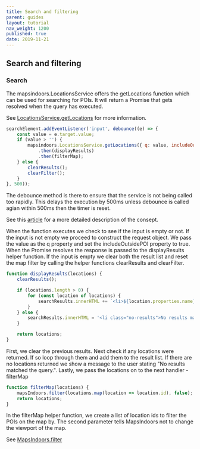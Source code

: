 ```yaml
---
title: Search and filtering
parent: guides
layout: tutorial
nav_weight: 1200
published: true
date: 2019-11-21
---
```


## Search and filtering
<script async src="https://jsfiddle.net/mapspeople/k2jynm47/embed/html,result/"></script>


### Search
The mapsindoors.LocationsService offers the getLocations function which can be used for searching for POIs. 
It will return a Promise that gets resolved when the query has executed. 

See [LocationsService.getLocations](https://app.mapsindoors.com/mapsindoors/js/sdk/latest/docs/LocationsService.html#getLocations) for more information.

```javascript
searchElement.addEventListener('input', debounce((e) => {
    const value = e.target.value;
    if (value > '') {
        mapsindoors.LocationsService.getLocations({ q: value, includeOutsidePOI: true })
            .then(displayResults)
            .then(filterMap);
    } else {
        clearResults();
        clearFilter();
    }
}, 500));
```

The debounce method is there to ensure that the service is not being called too rapidly.
This delays the execution by 500ms unless debounce is called agian within 500ms then the timer is reset.

See this [article](https://medium.com/@jamischarles/what-is-debouncing-2505c0648ff1) for a more detailed description of the consept.

When the function executes we check to see if the input is empty or not. If the input is not empty we proceed to construct the request object.
We pass the value as the q property and set the includeOutsidePOI property to true. When the Promise resolves the response is passed to the displayResults helper function.
If the input is empty we clear both the result list and reset the map filter by calling the helper functions clearResults and clearFilter.

```javascript
function displayResults(locations) {
    clearResults();

    if (locations.length > 0) {
        for (const location of locations) {
            searchResults.innerHTML += `<li>${location.properties.name}</li>`;
        }
    } else {
        searchResults.innerHTML = '<li class="no-results">No results matched the query.</li>';
    }

    return locations;
}
```

First, we clear the previous results. Next check if any locations were returned. If so loop through them and add them to the result list. 
If there are no locations returned we show a message to the user stating "No results matched the query.".
Lastly, we pass the locations on to the next handler - filterMap

```javascript
function filterMap(locations) {
    mapsIndoors.filter(locations.map(location => location.id), false);
    return locations;
}
```
In the filterMap helper function, we create a list of location ids to filter the POIs on the map by.
The second parameter tells MapsIndoors not to change the viewport of the map.

See [MapsIndoors.filter](https://app.mapsindoors.com/mapsindoors/js/sdk/latest/docs/MapsIndoors.html#filter)

